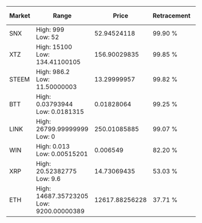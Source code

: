 | Market | Range | Price| Retracement | Doubles to 50% |
| --- | --- | --- | --- | --- |
| SNX | High: 999<br />Low: 52 | 52.94524118 | 99.90 % | 9.93 |
| XTZ | High: 15100<br />Low: 134.41100105 | 156.90029835 | 99.85 % | 48.55 |
| STEEM | High: 986.2<br />Low: 11.50000003 | 13.29999957 | 99.82 % | 37.51 |
| BTT | High: 0.03793944<br />Low: 0.0181315 | 0.01828064 | 99.25 % | 1.53 |
| LINK | High: 26799.99999999<br />Low: 0 | 250.01085885 | 99.07 % | 53.60 |
| WIN | High: 0.013<br />Low: 0.00515201 | 0.006549 | 82.20 % | 1.39 |
| XRP | High: 20.52382775<br />Low: 9.6 | 14.73069435 | 53.03 % | 1.02 |
| ETH | High: 14687.35723205<br />Low: 9200.00000389 | 12617.88256228 | 37.71 % | 0.00 |
